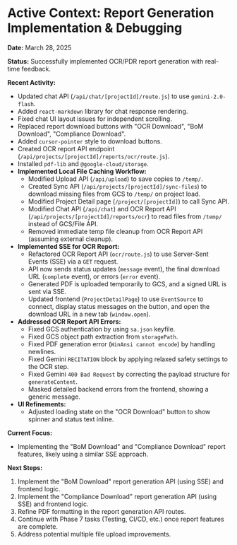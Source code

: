 # Active Context: Report Generation Implementation & Debugging

**Date:** March 28, 2025

**Status:** Successfully implemented OCR/PDR report generation with real-time feedback.

**Recent Activity:**
- Updated chat API (`/api/chat/[projectId]/route.js`) to use `gemini-2.0-flash`.
- Added `react-markdown` library for chat response rendering.
- Fixed chat UI layout issues for independent scrolling.
- Replaced report download buttons with "OCR Download", "BoM Download", "Compliance Download".
- Added `cursor-pointer` style to download buttons.
- Created OCR report API endpoint (`/api/projects/[projectId]/reports/ocr/route.js`).
- Installed `pdf-lib` and `@google-cloud/storage`.
- **Implemented Local File Caching Workflow:**
    - Modified Upload API (`/api/upload`) to save copies to `/temp/`.
    - Created Sync API (`/api/projects/[projectId]/sync-files`) to download missing files from GCS to `/temp/` on project load.
    - Modified Project Detail page (`/project/[projectId]`) to call Sync API.
    - Modified Chat API (`/api/chat`) and OCR Report API (`/api/projects/[projectId]/reports/ocr`) to read files from `/temp/` instead of GCS/File API.
    - Removed immediate temp file cleanup from OCR Report API (assuming external cleanup).
- **Implemented SSE for OCR Report:**
    - Refactored OCR Report API (`ocr/route.js`) to use Server-Sent Events (SSE) via a `GET` request.
    - API now sends status updates (`message` event), the final download URL (`complete` event), or errors (`error` event).
    - Generated PDF is uploaded temporarily to GCS, and a signed URL is sent via SSE.
    - Updated frontend (`ProjectDetailPage`) to use `EventSource` to connect, display status messages on the button, and open the download URL in a new tab (`window.open`).
- **Addressed OCR Report API Errors:**
    - Fixed GCS authentication by using `sa.json` keyfile.
    - Fixed GCS object path extraction from `storagePath`.
    - Fixed PDF generation error (`WinAnsi cannot encode`) by handling newlines.
    - Fixed Gemini `RECITATION` block by applying relaxed safety settings to the OCR step.
    - Fixed Gemini `400 Bad Request` by correcting the payload structure for `generateContent`.
    - Masked detailed backend errors from the frontend, showing a generic message.
- **UI Refinements:**
    - Adjusted loading state on the "OCR Download" button to show spinner and status text inline.

**Current Focus:**
- Implementing the "BoM Download" and "Compliance Download" report features, likely using a similar SSE approach.

**Next Steps:**
1.  Implement the "BoM Download" report generation API (using SSE) and frontend logic.
2.  Implement the "Compliance Download" report generation API (using SSE) and frontend logic.
3.  Refine PDF formatting in the report generation API routes.
4.  Continue with Phase 7 tasks (Testing, CI/CD, etc.) once report features are complete.
5.  Address potential multiple file upload improvements.
